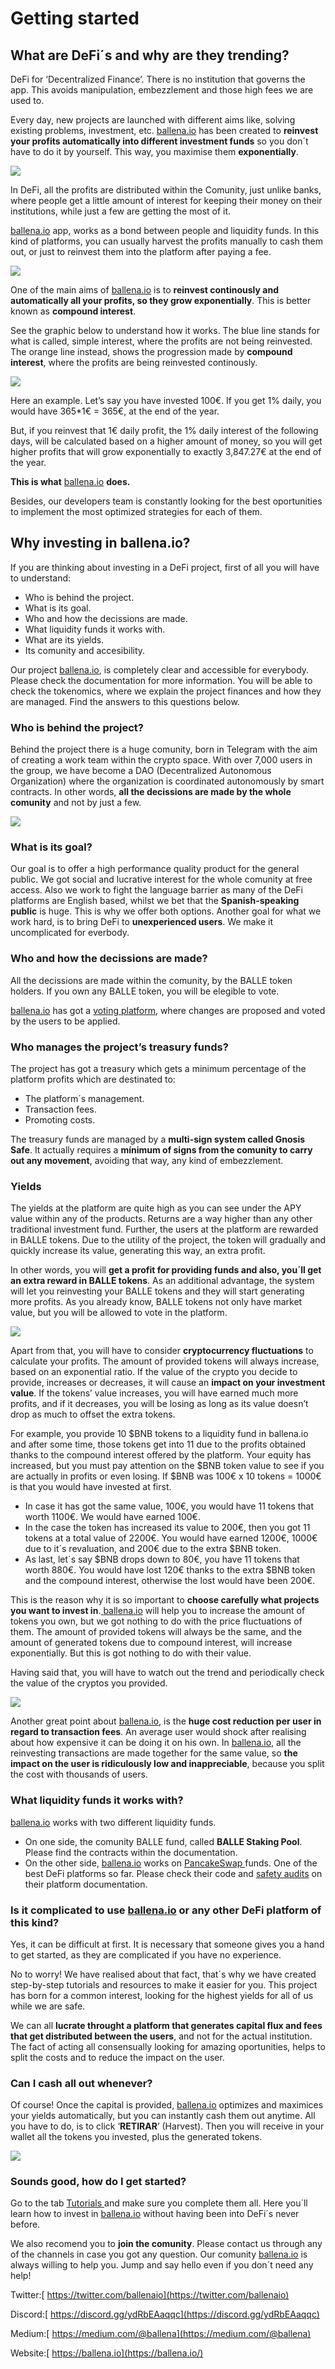 # Getting started

## What are DeFi´s and why are they trending? 

DeFi for ‘Decentralized Finance’. There is no institution that governs the app. This avoids manipulation, embezzlement and those high fees we are used to. 

Every day, new projects are launched with different aims like, solving existing problems, investment, etc. [ballena.io](https://ballena.io/) has been created to **reinvest your profits automatically into different investment funds** so you don´t have to do it by yourself. This way, you maximise them **exponentially**. 



![](../.gitbook/assets/bitcoin-5675758_1280.png)



In DeFi, all the profits are distributed within the Comunity, just unlike banks, where people get a little amount of interest for keeping their money on their institutions, while just a few are getting the most of it. 

[ballena.io](https://ballena.io/) app, works as a bond between people and liquidity funds. In this kind of platforms, you can usually harvest the profits manually to cash them out, or just to reinvest them into the platform after paying a fee.

![](../.gitbook/assets/image%20%2820%29.png)



One of the main aims of [ballena.io](https://ballena.io/) is to **reinvest continously and automatically all your profits, so they grow exponentially**. This is better known as **compound interest**. 

See the graphic below to understand how it works. The blue line stands for what is called, simple interest, where the profits are not being reinvested. The orange line instead, shows the progression made by **compound interest**, where the profits are being reinvested continously.



![](../.gitbook/assets/sin-titulo%20%283%29.png)



Here an example. Let’s say you have invested 100€. If you get 1% daily, you would have 365\*1€ = 365€, at the end of the year. 

But, if you reinvest that 1€ daily profit, the 1% daily interest of the following days, will be calculated based on a higher amount of money, so you will get higher profits that will grow exponentially to exactly 3,847.27€ at the end of the year. 

**This is what** [ballena.io](https://ballena.io/) **does.** 

Besides, our developers team is constantly looking for the best oportunities to implement the most optimized strategies for each of them.



## Why investing in ballena.io? 

If you are thinking about investing in a DeFi project, first of all you will have to understand:

* Who is behind the project. 
* What is its goal. 
* Who and how the decissions are made. 
* What liquidity funds it works with. 
* What are its yields. 
* Its comunity and accesibility.



Our project [ballena.io](https://ballena.io/), is completely clear and accessible for everybody. Please check the documentation for more information. You will be able to check the tokenomics, where we explain the project finances and how they are managed. Find the answers to this questions below.



### Who is behind the project?

Behind the project there is a huge comunity, born in Telegram with the aim of creating a work team within the crypto space. With over 7,000 users in the group, we have become a DAO \(Decentralized Autonomous Organization\) where the organization is coordinated autonomously by smart contracts. In other words, **all the decissions are made by the whole comunity** and not by just a few.



![](../.gitbook/assets/communication-1297544_1280.webp)



### What is its goal?

Our goal is to offer a high performance quality product for the general public. We got social and lucrative interest for the whole comunity at free access. Also we work to fight the language barrier as many of the DeFi platforms are English based, whilst we bet that the **Spanish-speaking public** is huge. This is why we offer both options. Another goal for what we work hard, is to bring DeFi to **unexperienced users**. We make it uncomplicated for everbody.



### Who and how the decissions are made?

All the decissions are made within the comunity, by the BALLE token holders. If you own any BALLE token, you will be elegible to vote.

[ballena.io](https://ballena.io/)  has got a [voting platform](https://vote.ballena.io/), where changes are proposed and voted by the users to be applied.



### Who manages the project’s treasury funds?

The project has got a treasury which gets a minimum percentage of the platform profits which are destinated to: 

* The platform´s management.
* Transaction fees.
* Promoting costs.



The treasury funds are managed by a **multi-sign system called Gnosis Safe**. It actually requires a **mínimum of signs from the comunity to carry out any movement**, avoiding that way, any kind of embezzlement.



### Yields

The yields at the platform are quite high as you can see under the APY value within any of the products. Returns are a way higher than any other traditional investment fund. Further, the users at the platform are rewarded in BALLE tokens. Due to the utility of the project, the token will gradually and quickly increase its value, generating this way, an extra profit.

In other words, you will **get a profit for providing funds and also, you´ll get an extra reward in BALLE tokens**. As an additional advantage, the system will let you reinvesting your BALLE tokens and they will start generating more profits. As you already know, BALLE tokens not only have market value, but you will be allowed to vote in the platform.



![](../.gitbook/assets/tap-6039919_1280%20%281%29.webp)



Apart from that, you will have to consider **cryptocurrency fluctuations** to calculate your profits. The amount of provided tokens will always increase, based on an exponential ratio. If the value of the crypto you decide to provide, increases or decreases, it will cause an **impact on your investment value**. If the tokens’ value increases, you will have earned much more profits, and if it decreases, you will be losing as long as its value doesn’t drop as much to offset the extra tokens. 

For example, you provide 10 $BNB tokens to a liquidity fund in ballena.io and after some time, those tokens get into 11 due to the profits obtained thanks to the compound interest offered by the platform. Your equity has increased, but you must pay attention on the $BNB token value to see if you are actually in profits or even losing. If $BNB was 100€ x 10 tokens = 1000€ is that you would have invested at first. 

* In case it has got the same value, 100€, you would have 11 tokens that worth 1100€. We would have earned 100€. 
* In the case the token has increased its value to 200€, then you got 11 tokens at a total value of 2200€. You would have earned 1200€, 1000€ due to it´s revaluation, and 200€ due to the extra $BNB token. 
* As last, let´s say $BNB drops down to 80€, you have 11 tokens that worth 880€. You would have lost 120€ thanks to the extra $BNB token and the compound interest, otherwise the lost would have been 200€. 

This is the reason why it is so important to **choose carefully what projects you want to invest in**.[ ](https://vote.ballena.io/)[ballena.io](https://ballena.io/) will help you to increase the amount of tokens you own, but we got nothing to do with the price fluctuations of them. The amount of provided tokens will always be the same, and the amount of generated tokens due to compound interest, will increase exponentially. But this is got nothing to do with their value. 

Having said that, you will have to watch out the trend and periodically check the value of the cryptos you provided. 

![](../.gitbook/assets/image%20%2818%29.png)



Another great point about [ballena.io](https://ballena.io/), is the **huge cost reduction per user in regard to transaction fees**. An average user would shock after realising about how expensive it can be doing it on his own. In [ballena.io](https://ballena.io/), all the reinvesting transactions are made together for the same value, so **the impact on the user is ridiculously low and inappreciable**, because you split the cost with thousands of users. 



### What liquidity funds it works with?

[ballena.io](https://ballena.io/) works with two different liquidity funds. 

* On one side, the comunity BALLE fund, called **BALLE Staking Pool**. Please find the contracts within the documentation. 
* On the other side, [ballena.io](https://ballena.io/) works on [PancakeSwap ](https://pancakeswap.finance/)funds. One of the best DeFi platforms so far. Please check their code and [safety audits](https://certik-public-assets.s3.amazonaws.com/REP-PancakeSwap-16_10_2020.pdf) on their platform documentation.



### Is it complicated to use [ballena.io](https://ballena.io/) or any other DeFi platform of this kind?

Yes, it can be difficult at first. It is necessary that someone gives you a hand to get started, as they are complicated if you have no experience. 

No to worry! We have realised about that fact, that´s why we have created step-by-step tutorials and resources to make it easier for you. This project has born for a common interest, looking for the highest yields for all of us while we are safe. 

We can all **lucrate throught a platform that generates capital flux and fees that get distributed between the users**, and not for the actual institution. The fact of acting all consensually looking for amazing oportunities, helps to split the costs and to reduce the impact on the user.



### Can I cash all out whenever?

Of course! Once the capital is provided, [ballena.io](https://ballena.io/) optimizes and maximices your yields automatically, but you can instantly cash them out anytime. All you have to do, is to click ‘**RETIRAR**’ \(Harvest\). Then you will receive in your wallet all the tokens you invested, plus the generated tokens.



![](../.gitbook/assets/image%20%2819%29.png)

### 

### Sounds good, how do I get started?

Go to the tab [Tutorials ](../tutorials-and-tools/tutorials/)and make sure you complete them all. Here you´ll learn how to invest in [ballena.io](https://ballena.io/) without having been into DeFi´s never before. 

We also recomend you to **join the comunity**. Please contact us through any of the channels in case you got any question. Our comunity [ballena.io](https://ballena.io/) is always willing to help you. Jump and say hello even if you don´t need any help!

Twitter:[ https://twitter.com/ballenaio](https://twitter.com/ballenaio)

Discord:[ https://discord.gg/ydRbEAaqqc](https://discord.gg/ydRbEAaqqc)

Medium:[ https://medium.com/@ballena](https://medium.com/@ballena)

‌Website:[ https://ballena.io](https://ballena.io/)





